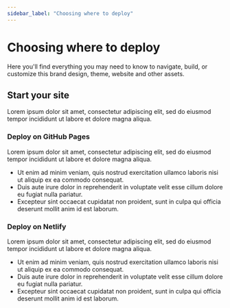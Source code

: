 ```yaml
---
sidebar_label: "Choosing where to deploy"
---
```


# Choosing where to deploy

Here you'll find everything you may need to know to navigate, build, or customize this brand design, theme, website and other assets.

## Start your site

Lorem ipsum dolor sit amet, consectetur adipiscing elit, sed do eiusmod tempor incididunt ut labore et dolore magna aliqua.

<!-- Run the development server: -->

<!-- ```bash
cd my-website
npm run start
``` -->

### Deploy on GitHub Pages

Lorem ipsum dolor sit amet, consectetur adipiscing elit, sed do eiusmod tempor incididunt ut labore et dolore magna aliqua.

- Ut enim ad minim veniam, quis nostrud exercitation ullamco laboris nisi ut aliquip ex ea commodo consequat.
- Duis aute irure dolor in reprehenderit in voluptate velit esse cillum dolore eu fugiat nulla pariatur.
- Excepteur sint occaecat cupidatat non proident, sunt in culpa qui officia deserunt mollit anim id est laborum.

### Deploy on Netlify

Lorem ipsum dolor sit amet, consectetur adipiscing elit, sed do eiusmod tempor incididunt ut labore et dolore magna aliqua.

- Ut enim ad minim veniam, quis nostrud exercitation ullamco laboris nisi ut aliquip ex ea commodo consequat.
- Duis aute irure dolor in reprehenderit in voluptate velit esse cillum dolore eu fugiat nulla pariatur.
- Excepteur sint occaecat cupidatat non proident, sunt in culpa qui officia deserunt mollit anim id est laborum.

<!-- The `cd` command changes the directory you're working with. In order to work with your newly created Docusaurus site, you'll need to navigate the terminal there. -->

<!-- The `npm run start` command builds your website locally and serves it through a development server, ready for you to view at http://localhost:3000/. -->

<!-- Open `docs/intro.md` (this page) and edit some lines: the site **reloads automatically** and displays your changes. -->
